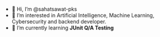 - 👋 Hi, I’m @sahatsawat-pks
- 👀 I’m interested in Artificial Intelligence, Machine Learning, Cybersecurity and backend developer.
- 🌱 I’m currently learning **JUnit Q/A Testing**

<!---
sahatsawat-pks/sahatsawat-pks is a ✨ special ✨ repository because its `README.md` (this file) appears on your GitHub profile.
You can click the Preview link to take a look at your changes.
--->
